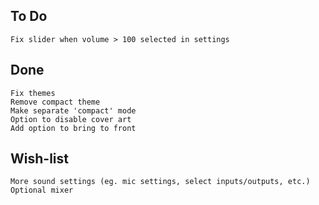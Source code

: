 To Do
-----
    Fix slider when volume > 100 selected in settings

Done
----
    Fix themes
    Remove compact theme
    Make separate 'compact' mode
    Option to disable cover art
    Add option to bring to front


Wish-list
---------
    More sound settings (eg. mic settings, select inputs/outputs, etc.)
    Optional mixer


